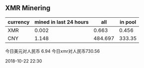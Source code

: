 ## XMR Minering

|currency|mined in last 24 hours|all|in pool|
|---|---|---|---|
|XMR|0.002|0.663|0.456|
|CNY|1.148|484.697|333.35|

今日美元对人民币 6.94	今日xmr对人民币730.56


2018-10-22 22:30
